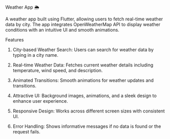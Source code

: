 Weather App 🌦️

A weather app built using Flutter, allowing users to fetch real-time weather data by city. The app integrates OpenWeatherMap API to display weather conditions with an intuitive UI and smooth animations.

Features

1. City-based Weather Search: Users can search for weather data by typing in a city name.


2. Real-time Weather Data: Fetches current weather details including temperature, wind speed, and description.


3. Animated Transitions: Smooth animations for weather updates and transitions.



4. Attractive UI: Background images, animations, and a sleek design to enhance user experience.



5. Responsive Design: Works across different screen sizes with consistent UI.



6. Error Handling: Shows informative messages if no data is found or the request fails.
